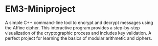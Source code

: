 # EM3-Miniproject
A simple C++ command-line tool to encrypt and decrypt messages using the Affine cipher. This interactive program provides a step-by-step visualization of the cryptographic process and includes key validation. A perfect project for learning the basics of modular arithmetic and ciphers.
